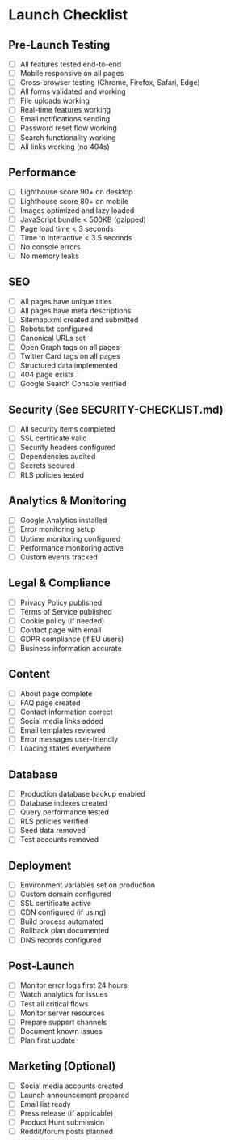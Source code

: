 # Launch Checklist

## Pre-Launch Testing
- [ ] All features tested end-to-end
- [ ] Mobile responsive on all pages
- [ ] Cross-browser testing (Chrome, Firefox, Safari, Edge)
- [ ] All forms validated and working
- [ ] File uploads working
- [ ] Real-time features working
- [ ] Email notifications sending
- [ ] Password reset flow working
- [ ] Search functionality working
- [ ] All links working (no 404s)

## Performance
- [ ] Lighthouse score 90+ on desktop
- [ ] Lighthouse score 80+ on mobile
- [ ] Images optimized and lazy loaded
- [ ] JavaScript bundle < 500KB (gzipped)
- [ ] Page load time < 3 seconds
- [ ] Time to Interactive < 3.5 seconds
- [ ] No console errors
- [ ] No memory leaks

## SEO
- [ ] All pages have unique titles
- [ ] All pages have meta descriptions
- [ ] Sitemap.xml created and submitted
- [ ] Robots.txt configured
- [ ] Canonical URLs set
- [ ] Open Graph tags on all pages
- [ ] Twitter Card tags on all pages
- [ ] Structured data implemented
- [ ] 404 page exists
- [ ] Google Search Console verified

## Security (See SECURITY-CHECKLIST.md)
- [ ] All security items completed
- [ ] SSL certificate valid
- [ ] Security headers configured
- [ ] Dependencies audited
- [ ] Secrets secured
- [ ] RLS policies tested

## Analytics & Monitoring
- [ ] Google Analytics installed
- [ ] Error monitoring setup
- [ ] Uptime monitoring configured
- [ ] Performance monitoring active
- [ ] Custom events tracked

## Legal & Compliance
- [ ] Privacy Policy published
- [ ] Terms of Service published
- [ ] Cookie policy (if needed)
- [ ] Contact page with email
- [ ] GDPR compliance (if EU users)
- [ ] Business information accurate

## Content
- [ ] About page complete
- [ ] FAQ page created
- [ ] Contact information correct
- [ ] Social media links added
- [ ] Email templates reviewed
- [ ] Error messages user-friendly
- [ ] Loading states everywhere

## Database
- [ ] Production database backup enabled
- [ ] Database indexes created
- [ ] Query performance tested
- [ ] RLS policies verified
- [ ] Seed data removed
- [ ] Test accounts removed

## Deployment
- [ ] Environment variables set on production
- [ ] Custom domain configured
- [ ] SSL certificate active
- [ ] CDN configured (if using)
- [ ] Build process automated
- [ ] Rollback plan documented
- [ ] DNS records configured

## Post-Launch
- [ ] Monitor error logs first 24 hours
- [ ] Watch analytics for issues
- [ ] Test all critical flows
- [ ] Monitor server resources
- [ ] Prepare support channels
- [ ] Document known issues
- [ ] Plan first update

## Marketing (Optional)
- [ ] Social media accounts created
- [ ] Launch announcement prepared
- [ ] Email list ready
- [ ] Press release (if applicable)
- [ ] Product Hunt submission
- [ ] Reddit/forum posts planned
